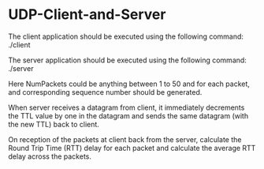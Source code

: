 # UDP-Client-and-Server

The client application should be executed using the following command:
./client <ServerIP> <ServerPort> <P> <TTL> <NumPackets>
  

The server application should be executed using the following command:
./server <ServerPort>

Here NumPackets could be anything between 1 to 50 and for each packet, and
corresponding sequence number should be generated.

When server receives a datagram from client, it immediately decrements the TTL value
by one in the datagram and sends the same datagram (with the new TTL) back to client.

On reception of the packets at client back from the server, calculate the Round Trip Time
(RTT) delay for each packet and calculate the average RTT delay across the packets.

